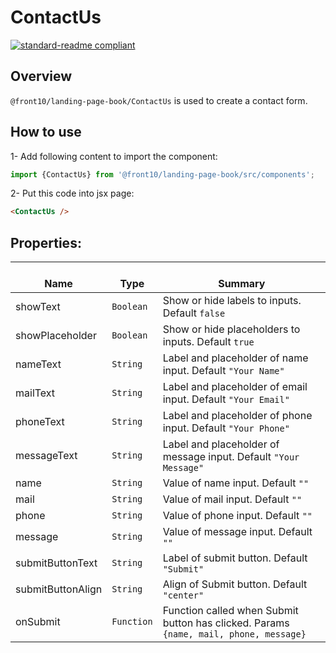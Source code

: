 # ContactUs

[![standard-readme compliant](https://img.shields.io/badge/standard--readme-OK-green.svg?style=flat-square)](https://github.com/RichardLitt/standard-readme)

## Overview
`@front10/landing-page-book/ContactUs` is used to create a contact form.

## How to use
1- Add following content to import the component:
```js
import {ContactUs} from '@front10/landing-page-book/src/components';
```

2- Put this code into jsx page:
```html
<ContactUs />
```

## Properties:

| </br>Name   | </br>Type | </br>Summary                                                                                 | 
| ------------| - | ------------------------------------------------------------------------------------------------------ |
| showText      | `Boolean` | Show or hide labels to inputs. Default `false` |
| showPlaceholder      | `Boolean` | Show or hide placeholders to inputs. Default `true` |
| nameText      | `String` | Label and placeholder of name input. Default `"Your Name"` |
| mailText      | `String` | Label and placeholder of email input. Default `"Your Email"` |
| phoneText      | `String` | Label and placeholder of phone input. Default `"Your Phone"` |
| messageText      | `String` | Label and placeholder of message input. Default `"Your Message"` |
| name      | `String` | Value of name input. Default `""` |
| mail      | `String` | Value of mail input. Default `""` |
| phone      | `String` | Value of phone input. Default `""` |
| message      | `String` | Value of message input. Default `""` |
| submitButtonText      | `String` | Label of submit button. Default `"Submit"` |
| submitButtonAlign      | `String` | Align of Submit button. Default `"center"` |
| onSubmit      | `Function` | Function called when Submit button has clicked. Params `{name, mail, phone, message}` |
